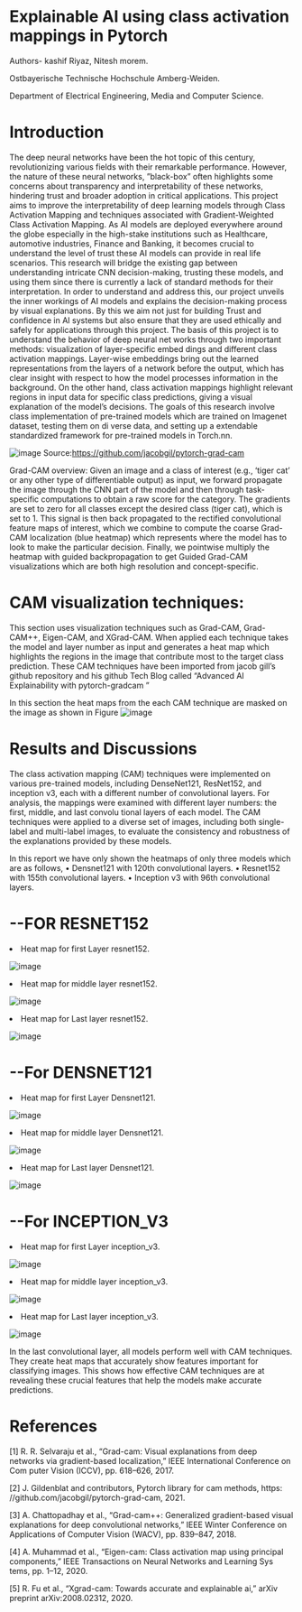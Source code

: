 # Explainable AI using class activation mappings in Pytorch
Authors- kashif Riyaz, Nitesh morem.

 Ostbayerische Technische Hochschule Amberg-Weiden.
 
 Department of Electrical Engineering, Media and Computer Science.

# Introduction

 The deep neural networks have been the hot topic of this century, revolutionizing
 various fields with their remarkable performance. However, the nature of these
 neural networks, ”black-box” often highlights some concerns about transparency
 and interpretability of these networks, hindering trust and broader adoption in
 critical applications. This project aims to improve the interpretability of deep
 learning models through Class Activation Mapping and techniques associated
 with Gradient-Weighted Class Activation Mapping. As AI models are deployed
 everywhere around the globe especially in the high-stake institutions such as
 Healthcare, automotive industries, Finance and Banking, it becomes crucial to
 understand the level of trust these AI models can provide in real life scenarios.
 This research will bridge the existing gap between understanding intricate CNN
 decision-making, trusting these models, and using them since there is currently
 a lack of standard methods for their interpretation. In order to understand and
 address this, our project unveils the inner workings of AI models and explains
 the decision-making process by visual explanations. By this we aim not just for
 building Trust and confidence in AI systems but also ensure that they are used
 ethically and safely for applications through this project.
 The basis of this project is to understand the behavior of deep neural net
works through two important methods: visualization of layer-specific embed
dings and different class activation mappings. Layer-wise embeddings bring
 out the learned representations from the layers of a network before the output,
 which has clear insight with respect to how the model processes information in
 the background. On the other hand, class activation mappings highlight relevant
 regions in input data for specific class predictions, giving a visual explanation of
 the model’s decisions. The goals of this research involve class implementation of
 pre-trained models which are trained on Imagenet dataset, testing them on di
verse data, and setting up a extendable standardized framework for pre-trained
 models in Torch.nn.


![image](https://github.com/user-attachments/assets/248114b7-60c4-4c83-9690-f9d1fd6eb3e2)
Source:https://github.com/jacobgil/pytorch-grad-cam



 Grad-CAM overview: Given an image and a class of interest (e.g., ‘tiger
 cat’ or any other type of differentiable output) as input, we forward propagate
 the image through the CNN part of the model and then through task-specific
 computations to obtain a raw score for the category. The gradients are set
 to zero for all classes except the desired class (tiger cat), which is set to 1.
 This signal is then back propagated to the rectified convolutional feature maps
 of interest, which we combine to compute the coarse Grad-CAM localization
 (blue heatmap) which represents where the model has to look to make the
 particular decision. Finally, we pointwise multiply the heatmap with guided
 backpropagation to get Guided Grad-CAM visualizations which are both high
resolution and concept-specific.


 # CAM visualization techniques:

 This section uses visualization techniques such as Grad-CAM, Grad-CAM++,
 Eigen-CAM, and XGrad-CAM. When applied each technique takes the model
 and layer number as input and generates a heat map which highlights the regions
 in the image that contribute most to the target class prediction. These CAM
 techniques have been imported from jacob gill’s github repository and his github
 Tech Blog called “Advanced AI Explainability with pytorch-gradcam ”

  In this section the heat maps from the each CAM technique are masked on the
 image as shown in Figure
 ![image](https://github.com/user-attachments/assets/d2c72ba3-b345-4c20-bd3c-879cf422ee49)


 # Results and Discussions
 
 The class activation mapping (CAM) techniques were implemented on various
 pre-trained models, including DenseNet121, ResNet152, and inception v3, each
 with a different number of convolutional layers. For analysis, the mappings
 were examined with different layer numbers: the first, middle, and last convolu
tional layers of each model. The CAM techniques were applied to a diverse set
 of images, including both single-label and multi-label images, to evaluate the
 consistency and robustness of the explanations provided by these models.
 
 
 In this report we have only shown the heatmaps of only three models which
 are as follows,
 • Densnet121 with 120th convolutional layers.
 • Resnet152 with 155th convolutional layers.
 • Inception v3 with 96th convolutional layers.

  # --FOR RESNET152
  <li>Heat map for first Layer resnet152.</li>
  
  
  ![image](https://github.com/user-attachments/assets/0a6d9a28-cef4-4d83-8b81-f05049404b6e)

  <li>Heat map for middle layer resnet152.</li>
  
  
  ![image](https://github.com/user-attachments/assets/be6f8272-19ca-4e73-8d88-355f548d440b)

  <li>Heat map for Last layer resnet152.</li>
  
  
  ![image](https://github.com/user-attachments/assets/87ae7213-1694-4a14-936d-c1fce2a37e7e)


# --For DENSNET121

  <li>Heat map for first Layer Densnet121.</li>
  
  
  ![image](https://github.com/user-attachments/assets/1e492305-a3d9-4cff-849d-7aa45b29f2f9)


  <li>Heat map for middle layer Densnet121.</li>
  
  
   ![image](https://github.com/user-attachments/assets/c95f3b22-825e-4b00-9e78-802cc55aff5d)


  <li>Heat map for Last layer Densnet121.</li>
  
  
  ![image](https://github.com/user-attachments/assets/1332cda1-19c1-4c1f-835b-acef9db13f18)

# --For INCEPTION_V3

  <li>Heat map for first Layer inception_v3.</li>
  
  
   ![image](https://github.com/user-attachments/assets/a47630c9-9cea-471c-931e-9c01bf0eed78)



  <li>Heat map for middle layer inception_v3.</li>
  
  
   ![image](https://github.com/user-attachments/assets/37d8053b-c361-45bb-9428-cedf1d8c7ed4)



  <li>Heat map for Last layer inception_v3.</li>
  
  
  ![image](https://github.com/user-attachments/assets/48b91662-4122-4467-a79d-9e5bd954681d)


   In the last convolutional layer, all models perform well with CAM techniques.
 They create heat maps that accurately show features important for classifying
 images. This shows how effective CAM techniques are at revealing these crucial
 features that help the models make accurate predictions.




 

 # References
 
 [1] R. R. Selvaraju et al., “Grad-cam: Visual explanations from deep networks
 via gradient-based localization,” IEEE International Conference on Com
puter Vision (ICCV), pp. 618–626, 2017.

 [2] J. Gildenblat and contributors, Pytorch library for cam methods, https:
 //github.com/jacobgil/pytorch-grad-cam, 2021.
 
 [3] A. Chattopadhay et al., “Grad-cam++: Generalized gradient-based visual
 explanations for deep convolutional networks,” IEEE Winter Conference
 on Applications of Computer Vision (WACV), pp. 839–847, 2018.
 
 [4] A. Muhammad et al., “Eigen-cam: Class activation map using principal
 components,” IEEE Transactions on Neural Networks and Learning Sys
tems, pp. 1–12, 2020.

 [5] R. Fu et al., “Xgrad-cam: Towards accurate and explainable ai,” arXiv
 preprint arXiv:2008.02312, 2020.





 
